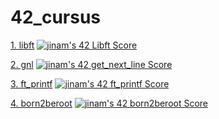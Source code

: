 # 42_cursus
[1. libft](https://github.com/bestjinam/42_cursus/tree/main/libft) 
[![jinam's 42 Libft Score](https://badge42.vercel.app/api/v2/cl5ndb2w1003509l7uhsiooz8/project/2668209)](https://github.com/JaeSeoKim/badge42)

[2. gnl](https://github.com/bestjinam/42_cursus/tree/main/get_next_line)
[![jinam's 42 get_next_line Score](https://badge42.vercel.app/api/v2/cl5ndb2w1003509l7uhsiooz8/project/2676902)](https://github.com/JaeSeoKim/badge42)

[3. ft_printf](https://github.com/bestjinam/42_cursus/tree/main/ft_printf)
[![jinam's 42 ft_printf Score](https://badge42.vercel.app/api/v2/cl5ndb2w1003509l7uhsiooz8/project/2721809)](https://github.com/JaeSeoKim/badge42)

[4. born2beroot](https://github.com/bestjinam/42_cursus/tree/main/born2beroot)
[![jinam's 42 born2beroot Score](https://badge42.vercel.app/api/v2/cl5ndb2w1003509l7uhsiooz8/project/2721809)](https://github.com/JaeSeoKim/badge42)
